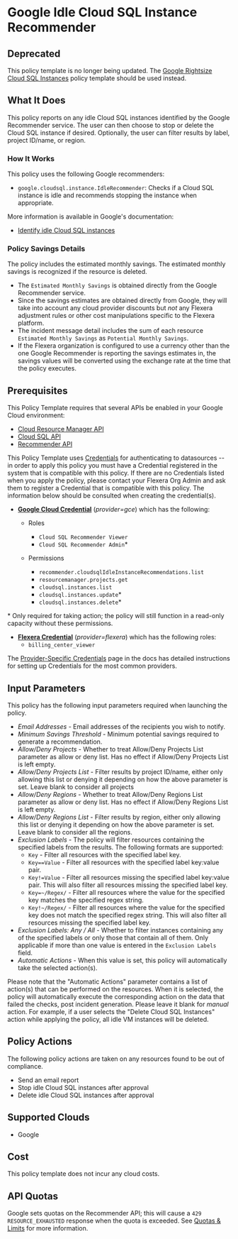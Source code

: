 # Google Idle Cloud SQL Instance Recommender

## Deprecated

This policy template is no longer being updated. The [Google Rightsize Cloud SQL Instances](https://github.com/flexera-public/policy_templates/tree/master/cost/google/rightsize_cloudsql_instances/) policy template should be used instead.

## What It Does

This policy reports on any idle Cloud SQL instances identified by the Google Recommender service. The user can then choose to stop or delete the Cloud SQL instance if desired. Optionally, the user can filter results by label, project ID/name, or region.

### How It Works

This policy uses the following Google recommenders:

- `google.cloudsql.instance.IdleRecommender`: Checks if a Cloud SQL instance is idle and recommends stopping the instance when appropriate.

More information is available in Google's documentation:

- [Identify idle Cloud SQL instances](https://cloud.google.com/sql/docs/mysql/recommender-sql-idle)

### Policy Savings Details

The policy includes the estimated monthly savings. The estimated monthly savings is recognized if the resource is deleted.

- The `Estimated Monthly Savings` is obtained directly from the Google Recommender service.
- Since the savings estimates are obtained directly from Google, they will take into account any cloud provider discounts but *not* any Flexera adjustment rules or other cost manipulations specific to the Flexera platform.
- The incident message detail includes the sum of each resource `Estimated Monthly Savings` as `Potential Monthly Savings`.
- If the Flexera organization is configured to use a currency other than the one Google Recommender is reporting the savings estimates in, the savings values will be converted using the exchange rate at the time that the policy executes.

## Prerequisites

This Policy Template requires that several APIs be enabled in your Google Cloud environment:

- [Cloud Resource Manager API](https://console.cloud.google.com/flows/enableapi?apiid=cloudresourcemanager.googleapis.com)
- [Cloud SQL API](https://console.cloud.google.com/flows/enableapi?apiid=sqladmin.googleapis.com)
- [Recommender API](https://console.cloud.google.com/flows/enableapi?apiid=recommender.googleapis.com)

This Policy Template uses [Credentials](https://docs.flexera.com/flexera/EN/Automation/ManagingCredentialsExternal.htm) for authenticating to datasources -- in order to apply this policy you must have a Credential registered in the system that is compatible with this policy. If there are no Credentials listed when you apply the policy, please contact your Flexera Org Admin and ask them to register a Credential that is compatible with this policy. The information below should be consulted when creating the credential(s).

- [**Google Cloud Credential**](https://docs.flexera.com/flexera/EN/Automation/ProviderCredentials.htm#automationadmin_4083446696_1121577) (*provider=gce*) which has the following:
  - Roles
    - `Cloud SQL Recommender Viewer`
    - `Cloud SQL Recommender Admin`*

  - Permissions
    - `recommender.cloudsqlIdleInstanceRecommendations.list`
    - `resourcemanager.projects.get`
    - `cloudsql.instances.list`
    - `cloudsql.instances.update`*
    - `cloudsql.instances.delete`*

\* Only required for taking action; the policy will still function in a read-only capacity without these permissions.

- [**Flexera Credential**](https://docs.flexera.com/flexera/EN/Automation/ProviderCredentials.htm) (*provider=flexera*) which has the following roles:
  - `billing_center_viewer`

The [Provider-Specific Credentials](https://docs.flexera.com/flexera/EN/Automation/ProviderCredentials.htm) page in the docs has detailed instructions for setting up Credentials for the most common providers.

## Input Parameters

This policy has the following input parameters required when launching the policy.

- *Email Addresses* - Email addresses of the recipients you wish to notify.
- *Minimum Savings Threshold* - Minimum potential savings required to generate a recommendation.
- *Allow/Deny Projects* - Whether to treat Allow/Deny Projects List parameter as allow or deny list. Has no effect if Allow/Deny Projects List is left empty.
- *Allow/Deny Projects List* - Filter results by project ID/name, either only allowing this list or denying it depending on how the above parameter is set. Leave blank to consider all projects
- *Allow/Deny Regions* - Whether to treat Allow/Deny Regions List parameter as allow or deny list. Has no effect if Allow/Deny Regions List is left empty.
- *Allow/Deny Regions List* - Filter results by region, either only allowing this list or denying it depending on how the above parameter is set. Leave blank to consider all the regions.
- *Exclusion Labels* - The policy will filter resources containing the specified labels from the results. The following formats are supported:
  - `Key` - Filter all resources with the specified label key.
  - `Key==Value` - Filter all resources with the specified label key:value pair.
  - `Key!=Value` - Filter all resources missing the specified label key:value pair. This will also filter all resources missing the specified label key.
  - `Key=~/Regex/` - Filter all resources where the value for the specified key matches the specified regex string.
  - `Key!~/Regex/` - Filter all resources where the value for the specified key does not match the specified regex string. This will also filter all resources missing the specified label key.
- *Exclusion Labels: Any / All* - Whether to filter instances containing any of the specified labels or only those that contain all of them. Only applicable if more than one value is entered in the `Exclusion Labels` field.
- *Automatic Actions* - When this value is set, this policy will automatically take the selected action(s).

Please note that the "Automatic Actions" parameter contains a list of action(s) that can be performed on the resources. When it is selected, the policy will automatically execute the corresponding action on the data that failed the checks, post incident generation. Please leave it blank for *manual* action.
For example, if a user selects the "Delete Cloud SQL Instances" action while applying the policy, all idle VM instances will be deleted.

## Policy Actions

The following policy actions are taken on any resources found to be out of compliance.

- Send an email report
- Stop idle Cloud SQL instances after approval
- Delete idle Cloud SQL instances after approval

## Supported Clouds

- Google

## Cost

This policy template does not incur any cloud costs.

## API Quotas

Google sets quotas on the Recommender API; this will cause a `429 RESOURCE_EXHAUSTED` response when the quota is exceeded. See [Quotas & Limits](https://cloud.google.com/recommender/quotas?hl=en) for more information.
